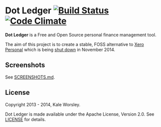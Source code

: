 Dot Ledger [![Build Status](https://travis-ci.org/dotledger/dotledger.png?branch=master)](https://travis-ci.org/dotledger/dotledger) [![Code Climate](https://codeclimate.com/github/dotledger/dotledger.png)](https://codeclimate.com/github/dotledger/dotledger)
==========

**Dot Ledger** is a Free and Open Source personal finance management tool.

The aim of this project is to create a stable, FOSS alternative to [Xero Personal](https://www.xero.com/personal/)
which is being [shut down](http://blog.xero.com/2013/08/winding-down-xero-personal-in-november-2014/) in November 2014.

Screenshots
-----------

See [SCREENSHOTS.md](SCREENSHOTS.md).

License
-------

Copyright 2013 - 2014, Kale Worsley.

Dot Ledger is made available under the Apache License, Version 2.0. See [LICENSE](LICENSE) for details.

